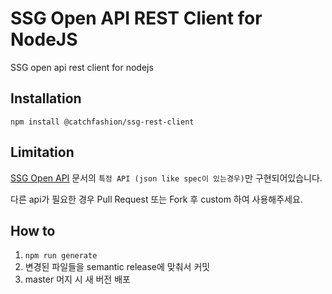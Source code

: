 # SSG Open API REST Client for NodeJS

SSG open api rest client for nodejs

## Installation
```
npm install @catchfashion/ssg-rest-client
```

## Limitation
[SSG Open API](https://eapi.ssgadm.com/info/apiGuide.ssg) 문서의 `특정 API (json like spec이 있는경우)`만 구현되어있습니다.

다른 api가 필요한 경우 Pull Request 또는 Fork 후 custom 하여 사용해주세요.

## How to
1. ```npm run generate```
2. 변경된 파일들을 semantic release에 맞춰서 커밋
3. master 머지 시 새 버전 배포

